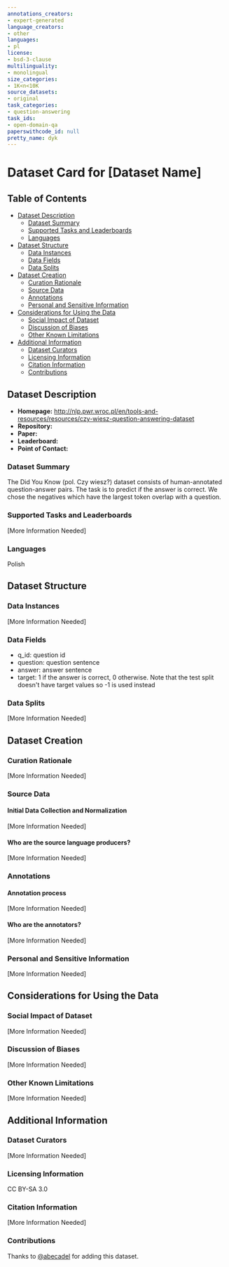 ```yaml
---
annotations_creators:
- expert-generated
language_creators:
- other
languages:
- pl
license:
- bsd-3-clause
multilinguality:
- monolingual
size_categories:
- 1K<n<10K
source_datasets:
- original
task_categories:
- question-answering
task_ids:
- open-domain-qa
paperswithcode_id: null
pretty_name: dyk
---
```


# Dataset Card for [Dataset Name]

## Table of Contents
- [Dataset Description](#dataset-description)
  - [Dataset Summary](#dataset-summary)
  - [Supported Tasks and Leaderboards](#supported-tasks-and-leaderboards)
  - [Languages](#languages)
- [Dataset Structure](#dataset-structure)
  - [Data Instances](#data-instances)
  - [Data Fields](#data-fields)
  - [Data Splits](#data-splits)
- [Dataset Creation](#dataset-creation)
  - [Curation Rationale](#curation-rationale)
  - [Source Data](#source-data)
  - [Annotations](#annotations)
  - [Personal and Sensitive Information](#personal-and-sensitive-information)
- [Considerations for Using the Data](#considerations-for-using-the-data)
  - [Social Impact of Dataset](#social-impact-of-dataset)
  - [Discussion of Biases](#discussion-of-biases)
  - [Other Known Limitations](#other-known-limitations)
- [Additional Information](#additional-information)
  - [Dataset Curators](#dataset-curators)
  - [Licensing Information](#licensing-information)
  - [Citation Information](#citation-information)
  - [Contributions](#contributions)

## Dataset Description

- **Homepage:**
  http://nlp.pwr.wroc.pl/en/tools-and-resources/resources/czy-wiesz-question-answering-dataset
- **Repository:**
- **Paper:**
- **Leaderboard:**
- **Point of Contact:**

### Dataset Summary

The Did You Know (pol. Czy wiesz?) dataset consists of human-annotated question-answer pairs. The task is to predict if the answer is correct. We chose the negatives which have the largest token overlap with a question.

### Supported Tasks and Leaderboards

[More Information Needed]

### Languages

Polish

## Dataset Structure

### Data Instances

[More Information Needed]

### Data Fields

- q_id: question id
- question: question sentence
- answer: answer sentence
- target: 1 if the answer is correct, 0 otherwise. Note that the test split doesn't have target values so -1 is used instead

### Data Splits

[More Information Needed]

## Dataset Creation

### Curation Rationale

[More Information Needed]

### Source Data

#### Initial Data Collection and Normalization

[More Information Needed]

#### Who are the source language producers?

[More Information Needed]

### Annotations

#### Annotation process

[More Information Needed]

#### Who are the annotators?

[More Information Needed]

### Personal and Sensitive Information

[More Information Needed]

## Considerations for Using the Data

### Social Impact of Dataset

[More Information Needed]

### Discussion of Biases

[More Information Needed]

### Other Known Limitations

[More Information Needed]

## Additional Information

### Dataset Curators

[More Information Needed]

### Licensing Information

CC BY-SA 3.0

### Citation Information

[More Information Needed]

### Contributions

Thanks to [@abecadel](https://github.com/abecadel) for adding this dataset.
